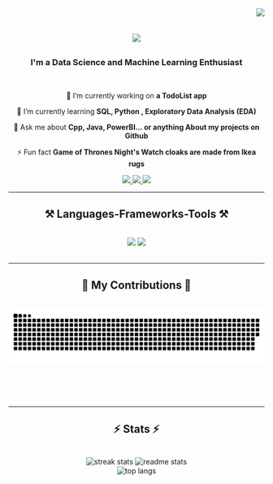 <img align="right" src="https://visitor-badge.laobi.icu/badge?page_id=Gdvprasadnaidu.myprofile" />

<h1 align="center">
    <img src="https://readme-typing-svg.herokuapp.com/?font=Righteous&size=35&center=true&vCenter=true&width=500&height=70&duration=4000&lines=Hi+There!+👋;+I'm+Dev!;" />
</h1>

<h3 align="center">I'm a Data Science and Machine Learning Enthusiast</h3>

<br/>

<div align="center">
 
 🔭 I’m currently working on **a TodoList app**
 
 🌱 I’m currently learning **SQL, Python , Exploratory Data Analysis (EDA)**

💬 Ask me about **Cpp, Java, PowerBI... or anything About my projects on Github**

⚡ Fun fact **Game of Thrones Night's Watch cloaks are made from Ikea rugs**

 </div>
 
<div align="center"> 
  <a href="mailto:contactme.roylar@gmail.com">
    <img src="https://img.shields.io/badge/Gmail-333333?style=for-the-badge&logo=gmail&logoColor=red" />
  </a>
  <a href="https://linkedin.com/in/gdvprasadnaidu/" target="_blank">
    <img src="https://img.shields.io/badge/LinkedIn-0077B5?style=for-the-badge&logo=linkedin&logoColor=white" target="_blank" />
  </a>
  <a href=" " target="_blank">
     <img src="https://img.shields.io/badge/Portfolio-FF5722?style=for-the-badge&logo=todoist&logoColor=white" target="_blank" /> 
  </a>
</div>

 <hr/>
 
<h2 align="center">⚒️ Languages-Frameworks-Tools ⚒️</h2>
<br/>
<div align="center">
    <img src="https://skillicons.dev/icons?i=cpp,html,css,vscode,github,aws,androidstudio,git,windows" />
    <img src="https://skillicons.dev/icons?i=kotlin,python,kali,photoshop,firebase,linux,mongodb,c,java,mysql" /><br>
</div>
<br/>
<hr/>

<div align="center">
  <h2>🐍 My Contributions 🐍</h2>
  <br>
  <img alt="snake eating my contributions" src="https://raw.githubusercontent.com/Gdvprasadnaidu/Gdvprasadnaidu/output/github-contribution-grid-snake.svg" />
  
  <br/><br/><br/>

  <hr/>
<h2 align="center">⚡ Stats ⚡</h2>
<br>
<div align=center>
  <img width=390 src="https://github-readme-streak-stats-Gdvprasadnaidu.vercel.app/?user=Gdvprasadnaidu&count_private=true&theme=react&border_radius=10" alt="streak stats"/>
  <img width=390 src="https://github-readme-stats-Gdvprasadnaidu.vercel.app/api?username=Gdvprasadnaidu&count_private=true&show_icons=true&theme=react&rank_icon=github&border_radius=10" alt="readme stats" />
  <br/>
  <img width=325 align="center" src="https://github-readme-stats-Gdvprasadnaidu.vercel.app/api/top-langs/?username=Gdvprasadnaidu&hide=HTML&langs_count=8&layout=compact&theme=react&border_radius=10&size_weight=0.5&count_weight=0.5&exclude_repo=github-readme-stats" alt="top langs" />
</div>
<br/><br/>

